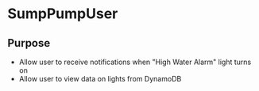 # SumpPumpUser
## Purpose
* Allow user to receive notifications when "High Water Alarm" light turns on
* Allow user to view data on lights from DynamoDB
